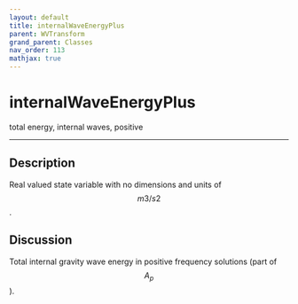 ```yaml
---
layout: default
title: internalWaveEnergyPlus
parent: WVTransform
grand_parent: Classes
nav_order: 113
mathjax: true
---
```


#  internalWaveEnergyPlus

total energy, internal waves, positive


---

## Description
Real valued state variable with no dimensions and units of $$m3/s2$$.

## Discussion

Total internal gravity wave energy in positive frequency solutions (part of $$A_p$$).

